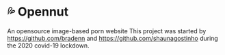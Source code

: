 # 💦 Opennut
An opensource image-based porn website
This project was started by https://github.com/bradenn and https://github.com/shaunagostinho during the 2020 covid-19 lockdown.
